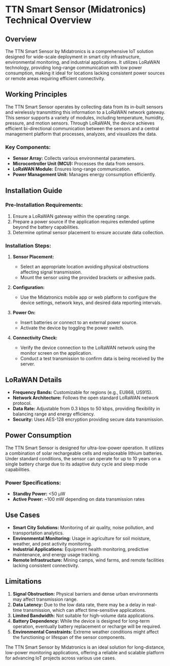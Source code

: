 # TTN Smart Sensor (Midatronics) Technical Overview

## Overview
The TTN Smart Sensor by Midatronics is a comprehensive IoT solution designed for wide-scale deployment in smart city infrastructure, environmental monitoring, and industrial applications. It utilizes LoRaWAN technology, providing long-range communication with low power consumption, making it ideal for locations lacking consistent power sources or remote areas requiring efficient connectivity.

## Working Principles
The TTN Smart Sensor operates by collecting data from its in-built sensors and wirelessly transmitting this information to a LoRaWAN network gateway. This sensor supports a variety of modules, including temperature, humidity, pressure, and motion sensors. Through LoRaWAN, the device achieves efficient bi-directional communication between the sensors and a central management platform that processes, analyzes, and visualizes the data.

### Key Components:
- **Sensor Array:** Collects various environmental parameters.
- **Microcontroller Unit (MCU):** Processes the data from sensors.
- **LoRaWAN Module:** Ensures long-range communication.
- **Power Management Unit:** Manages energy consumption efficiently.
  
## Installation Guide
### Pre-Installation Requirements:
1. Ensure a LoRaWAN gateway within the operating range.
2. Prepare a power source if the application requires extended uptime beyond the battery capabilities.
3. Determine optimal sensor placement to ensure accurate data collection.

### Installation Steps:
1. **Sensor Placement:**
   - Select an appropriate location avoiding physical obstructions affecting signal transmission.
   - Mount the sensor using the provided brackets or adhesive pads.
   
2. **Configuration:**
   - Use the Midatronics mobile app or web platform to configure the device settings, network keys, and desired data reporting intervals.
   
3. **Power On:**
   - Insert batteries or connect to an external power source.
   - Activate the device by toggling the power switch.
   
4. **Connectivity Check:**
   - Verify the device connection to the LoRaWAN network using the monitor screen on the application.
   - Conduct a test transmission to confirm data is being received by the server.

## LoRaWAN Details
- **Frequency Bands:** Customizable for regions (e.g., EU868, US915).
- **Network Architecture:** Follows the open standard LoRaWAN network protocol.
- **Data Rate:** Adjustable from 0.3 kbps to 50 kbps, providing flexibility in balancing range and energy efficiency.
- **Security:** Uses AES-128 encryption providing secure data transmission.

## Power Consumption
The TTN Smart Sensor is designed for ultra-low-power operation. It utilizes a combination of solar rechargeable cells and replaceable lithium batteries. Under standard conditions, the sensor can operate for up to 10 years on a single battery charge due to its adaptive duty cycle and sleep mode capabilities.

### Power Specifications:
- **Standby Power:** <50 µW
- **Active Power:** ~100 mW depending on data transmission rates

## Use Cases
- **Smart City Solutions:** Monitoring of air quality, noise pollution, and transportation analytics.
- **Environmental Monitoring:** Usage in agriculture for soil moisture, weather, and pest activity monitoring.
- **Industrial Applications:** Equipment health monitoring, predictive maintenance, and energy usage tracking.
- **Remote Infrastructure:** Mining camps, wind farms, and remote facilities lacking consistent connectivity.

## Limitations
1. **Signal Obstruction:** Physical barriers and dense urban environments may affect transmission range.
2. **Data Latency:** Due to the low data rate, there may be a delay in real-time transmission, which can affect time-sensitive applications.
3. **Limited Bandwidth:** Not suitable for high-volume data applications.
4. **Battery Dependency:** While the device is designed for long-term operation, eventually battery replacement or recharge will be required.
5. **Environmental Constraints:** Extreme weather conditions might affect the functioning or lifespan of the sensor components.

The TTN Smart Sensor by Midatronics is an ideal solution for long-distance, low-power monitoring applications, offering a reliable and scalable platform for advancing IoT projects across various use cases.